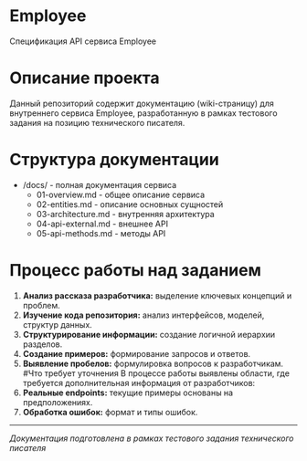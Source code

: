 # Employee
Спецификация API сервиса Employee
# Описание проекта
Данный репозиторий содержит документацию (wiki-страницу) для внутреннего сервиса Employee, разработанную в рамках тестового задания на позицию технического писателя.
# Структура документации
* /docs/ - полная документация сервиса
  * 01-overview.md - общее описание сервиса
  * 02-entities.md - описание основных сущностей
  * 03-architecture.md - внутренняя архитектура
  * 04-api-external.md - внешнее API
  * 05-api-methods.md - методы API
# Процесс работы над заданием
1. **Анализ рассказа разработчика:** выделение ключевых концепций и проблем.
2. **Изучение кода репозитория:** анализ интерфейсов, моделей, структур данных.
3. **Структурирование информации:** создание логичной иерархии разделов.
4. **Создание примеров:** формирование запросов и ответов.
5. **Выявление пробелов:** формулировка вопросов к разработчикам.
#Что требует уточнения
В процессе работы выявлены области, где требуется дополнительная информация от разработчиков:
1. **Реальные endpoints:** текущие примеры основаны на предположениях.
2. **Обработка ошибок:** формат и типы ошибок.

***
  
_Документация подготовлена в рамках тестового задания технического писателя_
